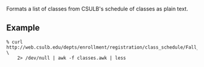 Formats a list of classes from CSULB's schedule of classes as plain text.

## Example
```
% curl http://web.csulb.edu/depts/enrollment/registration/class_schedule/Fall_2020/By_College/CECS.html \
    2> /dev/null | awk -f classes.awk | less
```
